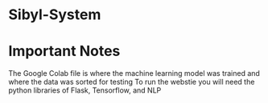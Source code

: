 # Sibyl-System
# Important Notes
The Google Colab file is where the machine learning model was trained and where the data was sorted for testing
To run the webstie you will need the python libraries of Flask, Tensorflow, and NLP

